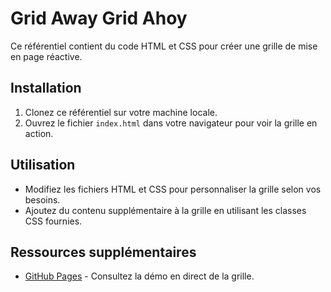 # Grid Away Grid Ahoy

Ce référentiel contient du code HTML et CSS pour créer une grille de mise en page réactive.

## Installation

1. Clonez ce référentiel sur votre machine locale.
2. Ouvrez le fichier `index.html` dans votre navigateur pour voir la grille en action.

## Utilisation

- Modifiez les fichiers HTML et CSS pour personnaliser la grille selon vos besoins.
- Ajoutez du contenu supplémentaire à la grille en utilisant les classes CSS fournies.

## Ressources supplémentaires

- [GitHub Pages](https://paztek1007.github.io/grid-away-grid-ahoy/) - Consultez la démo en direct de la grille.
